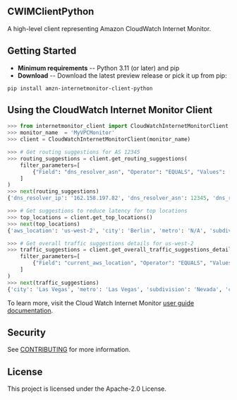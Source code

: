 ## CWIMClientPython

A high-level client representing Amazon CloudWatch Internet Monitor.

## Getting Started

* **Minimum requirements** -- Python 3.11 (or later) and pip
* **Download** -- Download the latest preview release or pick it up from pip:
```
pip install amzn-internetmonitor-client-python
```

## Using the CloudWatch Internet Monitor Client

```python
>>> from internetmonitor_client import CloudWatchInternetMonitorClient
>>> monitor_name  = 'MyVPCMonitor'
>>> client = CloudWatchInternetMonitorClient(monitor_name)

>>> # Get routing suggestions for AS 12345
>>> routing_suggestions = client.get_routing_suggestions(
    filter_parameters=[
        {"Field": "dns_resolver_asn", "Operator": "EQUALS", "Values": ["12345"]},
    ]
)
>>> next(routing_suggestions)
{'dns_resolver_ip': '162.158.197.82', 'dns_resolver_asn': 12345, 'dns_resolver_isp': 'isp name', 'ipv4_prefixes': ['71.134.0.0/15'], 'current_aws_location': 'us-west-2', 'current_latency': 93.4, 'proposed_aws_location': 'us-east-1', 'proposed_latency': 36.2}

>>> # Get suggestions to reduce latency for top locations
>>> top_locations = client.get_top_locations()
>>> next(top_locations)
{'aws_location': 'us-west-2', 'city': 'Berlin', 'metro': 'N/A', 'subdivision': 'Land Berlin', 'country': 'Germany', 'asn': 1234, 'availability': 100.0, 'min_availability': 100.0, 'performance': 100.0, 'min_performance': 100.0, 'bytes_in': 34443600, 'bytes_out': 96288120, 'percentage_of_total_traffic': 0.32, 'current_fbl': 209, 'min_fbl': 206, 'max_fbl': 214, 'best_ec2': 47, 'best_ec2_region': 'eu-central-1', 'best_cf_fbl': 34}

>>> # Get overall traffic suggestions details for us-west-2
>>> traffic_suggestions = client.get_overall_traffic_suggestions_details(
    filter_parameters=[
        {"Field": "current_aws_location", "Operator": "EQUALS", "Values": ["us-west-2"]},
    ]
)
>>> next(traffic_suggestions)
{'city': 'Las Vegas', 'metro': 'Las Vegas', 'subdivision': 'Nevada', 'country': 'United States', 'asn': 1234, 'traffic': 74499564, 'current_aws_location': 'us-west-2', 'fbl_data': {'ap-south-2': 328, 'ap-south-1': 316, 'eu-south-1': 200, 'eu-south-2': 202, 'us-east-1-dfw-2a': 60, 'me-central-1': 307, 'il-central-1': 236, 'ca-central-1': 96, 'us-east-1-atl-2a': 77, 'eu-central-1': 191, 'eu-central-2': 197, 'us-west-1': 34, 'us-west-2': 47, 'af-south-1': 339, 'eu-west-3': 182, 'eu-north-1': 190, 'eu-west-2': 184, 'eu-west-1': 190, 'us-west-2-lax-1b': 33, 'us-west-2-lax-1a': 33, 'ap-northeast-3': 140, 'ap-northeast-2': 159, 'ap-northeast-1': 139, 'me-south-1': 277, 'af-south-1-los-1a': 337, 'sa-east-1': 189, 'us-east-1-qro-1a': 80, 'ap-east-1': 188, 'us-east-1-lim-1a': 171, 'CloudFront': 14, 'ca-west-1': 76, 'ap-southeast-1': 188, 'us-east-1-bue-1a': 228, 'ap-southeast-2': 170, 'ap-southeast-3': 203, 'ap-southeast-4': 182, 'us-east-1': 78, 'ap-southeast-5': 208, 'us-east-2': 72, 'us-east-1-mci-1a': 80, 'us-east-1-mia-2a': 102}}
```

To learn more, visit the Cloud Watch Internet Monitor [user guide documentation](https://docs.aws.amazon.com/AmazonCloudWatch/latest/monitoring/CloudWatch-IM-view-cw-tools-cwim-query.html).

## Security

See [CONTRIBUTING](CONTRIBUTING.md#security-issue-notifications) for more information.

## License

This project is licensed under the Apache-2.0 License.

